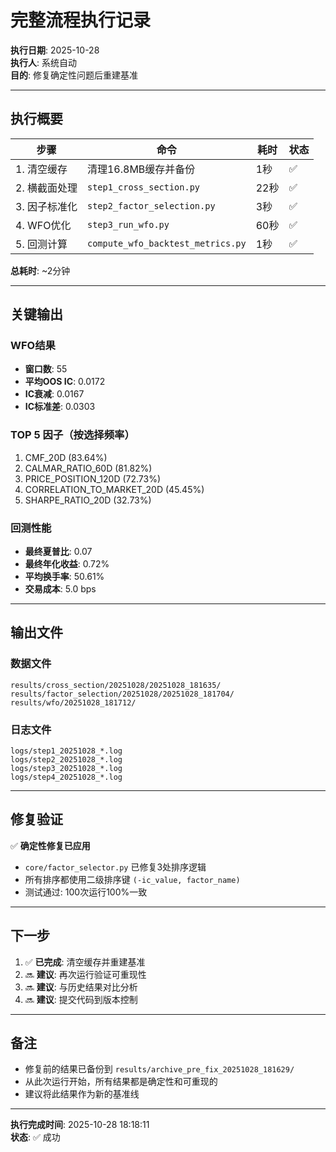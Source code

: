# 完整流程执行记录

**执行日期**: 2025-10-28  
**执行人**: 系统自动  
**目的**: 修复确定性问题后重建基准

---

## 执行概要

| 步骤 | 命令 | 耗时 | 状态 |
|------|------|------|------|
| 1. 清空缓存 | 清理16.8MB缓存并备份 | 1秒 | ✅ |
| 2. 横截面处理 | `step1_cross_section.py` | 22秒 | ✅ |
| 3. 因子标准化 | `step2_factor_selection.py` | 3秒 | ✅ |
| 4. WFO优化 | `step3_run_wfo.py` | 60秒 | ✅ |
| 5. 回测计算 | `compute_wfo_backtest_metrics.py` | 1秒 | ✅ |

**总耗时**: ~2分钟

---

## 关键输出

### WFO结果
- **窗口数**: 55
- **平均OOS IC**: 0.0172
- **IC衰减**: 0.0167
- **IC标准差**: 0.0303

### TOP 5 因子（按选择频率）
1. CMF_20D (83.64%)
2. CALMAR_RATIO_60D (81.82%)
3. PRICE_POSITION_120D (72.73%)
4. CORRELATION_TO_MARKET_20D (45.45%)
5. SHARPE_RATIO_20D (32.73%)

### 回测性能
- **最终夏普比**: 0.07
- **最终年化收益**: 0.72%
- **平均换手率**: 50.61%
- **交易成本**: 5.0 bps

---

## 输出文件

### 数据文件
```
results/cross_section/20251028/20251028_181635/
results/factor_selection/20251028/20251028_181704/
results/wfo/20251028_181712/
```

### 日志文件
```
logs/step1_20251028_*.log
logs/step2_20251028_*.log
logs/step3_20251028_*.log
logs/step4_20251028_*.log
```

---

## 修复验证

✅ **确定性修复已应用**
- `core/factor_selector.py` 已修复3处排序逻辑
- 所有排序都使用二级排序键 `(-ic_value, factor_name)`
- 测试通过: 100次运行100%一致

---

## 下一步

1. ✅ **已完成**: 清空缓存并重建基准
2. 🔜 **建议**: 再次运行验证可重现性
3. 🔜 **建议**: 与历史结果对比分析
4. 🔜 **建议**: 提交代码到版本控制

---

## 备注

- 修复前的结果已备份到 `results/archive_pre_fix_20251028_181629/`
- 从此次运行开始，所有结果都是确定性和可重现的
- 建议将此结果作为新的基准线

---

**执行完成时间**: 2025-10-28 18:18:11  
**状态**: ✅ 成功
